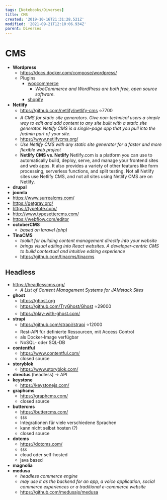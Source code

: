```yaml
---
tags: [Notebooks/Diverses]
title: CMS
created: '2019-10-16T21:31:28.521Z'
modified: '2021-09-21T12:10:06.934Z'
parent: Diverses
---
```


# CMS
- **Wordpress**
  - https://docs.docker.com/compose/wordpress/
  - Plugins
    - [woocommerce](https://woocommerce.com/)
      - *WooCommerce and WordPress are both free, open source software.*
    - [shopify](https://wordpress.org/plugins/wpshopify/)
- **Netlify**
  - https://github.com/netlify/netlify-cms ⭐7700
  - *A CMS for static site generators. Give non-technical users a simple way to edit and add content to any site built with a static site generator. Netlify CMS is a single-page app that you pull into the /admin part of your site.*
  - https://www.netlifycms.org/
  - *Use Netlify CMS with any static site generator for a faster and more flexible web project*
  - **Netlify CMS vs. Netlify**
    Netlify.com is a platform you can use to automatically build, deploy, serve, and manage your frontend sites and web apps. It also provides a variety of other features like form processing, serverless functions, and split testing. Not all Netlify sites use Netlify CMS, and not all sites using Netlify CMS are on Netlify.
- **drupal**
- **joomla**
- https://www.surrealcms.com/
- https://getgrav.org/
- https://typetote.com/
- http://www.typesettercms.com/
- https://webflow.com/editor
- **octoberCMS**
  - *based on laravel (php)*
- **TinaCMS**
  - *toolkit for building content management directly into your website*
  - *brings visual editing into React websites. A developer-centric CMS to build contextual and intuitive editing experience*
  - https://github.com/tinacms/tinacms


## Headless
- https://headlesscms.org/
  - *A List of Content Management Systems for JAMstack Sites*
- **ghost**
  - https://ghost.org
  - https://github.com/TryGhost/Ghost ⭐29000
  - https://play-with-ghost.com/
- **strapi**
  - https://github.com/strapi/strapi ⭐12000
  - Rest-API für definierte Ressourcen, mit Access Control
  - als Docker-Image verfügbar
  - NoSQL- oder SQL-DB
- **contentful**
  - https://www.contentful.com/
  - closed source
- **storyblok**
  - https://www.storyblok.com/
- **directus** (headless) → API
- **keystone**
  - https://keystonejs.com/
- **graphcms**
  - https://graphcms.com/
  - closed source
- **buttercms**
  - https://buttercms.com/
  - `$$$`
  - Integrationen für viele verschiedene Sprachen
  - kann nicht selbst hosten (?)
  - closed source
- **dotcms**
  - https://dotcms.com/
  - `$$$`
  - cloud oder self-hosted
  - java based
- **magnolia**
- **medusa**
  - *headless commerce engine*
  - *may use it as the backend for an app, a voice application, social commerce experiences or a traditional e-commerce website*
  - https://github.com/medusajs/medusa
